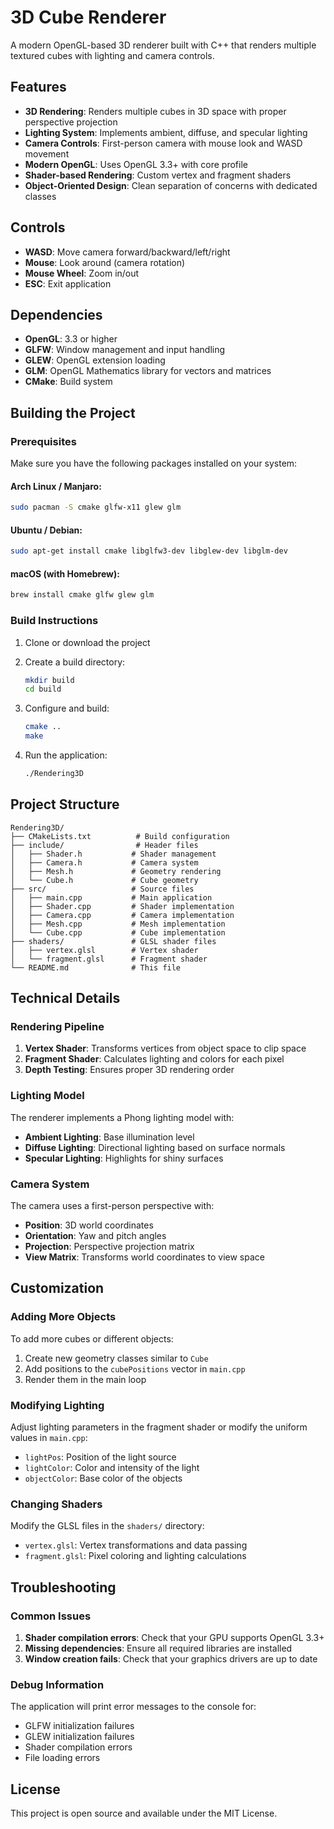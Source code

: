 # 3D Cube Renderer

A modern OpenGL-based 3D renderer built with C++ that renders multiple textured cubes with lighting and camera controls.

## Features

- **3D Rendering**: Renders multiple cubes in 3D space with proper perspective projection
- **Lighting System**: Implements ambient, diffuse, and specular lighting
- **Camera Controls**: First-person camera with mouse look and WASD movement
- **Modern OpenGL**: Uses OpenGL 3.3+ with core profile
- **Shader-based Rendering**: Custom vertex and fragment shaders
- **Object-Oriented Design**: Clean separation of concerns with dedicated classes

## Controls

- **WASD**: Move camera forward/backward/left/right
- **Mouse**: Look around (camera rotation)
- **Mouse Wheel**: Zoom in/out
- **ESC**: Exit application

## Dependencies

- **OpenGL**: 3.3 or higher
- **GLFW**: Window management and input handling
- **GLEW**: OpenGL extension loading
- **GLM**: OpenGL Mathematics library for vectors and matrices
- **CMake**: Build system

## Building the Project

### Prerequisites

Make sure you have the following packages installed on your system:

#### Arch Linux / Manjaro:
```bash
sudo pacman -S cmake glfw-x11 glew glm
```

#### Ubuntu / Debian:
```bash
sudo apt-get install cmake libglfw3-dev libglew-dev libglm-dev
```

#### macOS (with Homebrew):
```bash
brew install cmake glfw glew glm
```

### Build Instructions

1. Clone or download the project
2. Create a build directory:
   ```bash
   mkdir build
   cd build
   ```

3. Configure and build:
   ```bash
   cmake ..
   make
   ```

4. Run the application:
   ```bash
   ./Rendering3D
   ```

## Project Structure

```
Rendering3D/
├── CMakeLists.txt          # Build configuration
├── include/                # Header files
│   ├── Shader.h           # Shader management
│   ├── Camera.h           # Camera system
│   ├── Mesh.h             # Geometry rendering
│   └── Cube.h             # Cube geometry
├── src/                   # Source files
│   ├── main.cpp           # Main application
│   ├── Shader.cpp         # Shader implementation
│   ├── Camera.cpp         # Camera implementation
│   ├── Mesh.cpp           # Mesh implementation
│   └── Cube.cpp           # Cube implementation
├── shaders/               # GLSL shader files
│   ├── vertex.glsl        # Vertex shader
│   └── fragment.glsl      # Fragment shader
└── README.md              # This file
```

## Technical Details

### Rendering Pipeline

1. **Vertex Shader**: Transforms vertices from object space to clip space
2. **Fragment Shader**: Calculates lighting and colors for each pixel
3. **Depth Testing**: Ensures proper 3D rendering order

### Lighting Model

The renderer implements a Phong lighting model with:
- **Ambient Lighting**: Base illumination level
- **Diffuse Lighting**: Directional lighting based on surface normals
- **Specular Lighting**: Highlights for shiny surfaces

### Camera System

The camera uses a first-person perspective with:
- **Position**: 3D world coordinates
- **Orientation**: Yaw and pitch angles
- **Projection**: Perspective projection matrix
- **View Matrix**: Transforms world coordinates to view space

## Customization

### Adding More Objects

To add more cubes or different objects:

1. Create new geometry classes similar to `Cube`
2. Add positions to the `cubePositions` vector in `main.cpp`
3. Render them in the main loop

### Modifying Lighting

Adjust lighting parameters in the fragment shader or modify the uniform values in `main.cpp`:
- `lightPos`: Position of the light source
- `lightColor`: Color and intensity of the light
- `objectColor`: Base color of the objects

### Changing Shaders

Modify the GLSL files in the `shaders/` directory:
- `vertex.glsl`: Vertex transformations and data passing
- `fragment.glsl`: Pixel coloring and lighting calculations

## Troubleshooting

### Common Issues

1. **Shader compilation errors**: Check that your GPU supports OpenGL 3.3+
2. **Missing dependencies**: Ensure all required libraries are installed
3. **Window creation fails**: Check that your graphics drivers are up to date

### Debug Information

The application will print error messages to the console for:
- GLFW initialization failures
- GLEW initialization failures
- Shader compilation errors
- File loading errors

## License

This project is open source and available under the MIT License. 
